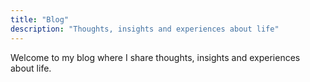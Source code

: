 ```yaml
---
title: "Blog"
description: "Thoughts, insights and experiences about life"
---
```


Welcome to my blog where I share thoughts, insights and experiences about life.